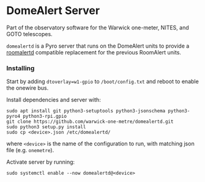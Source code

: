 # DomeAlert Server

Part of the observatory software for the Warwick one-meter, NITES, and GOTO telescopes.

`domealertd` is a Pyro server that runs on the DomeAlert units to provide a [roomalertd](https://github.com/warwick-one-metre/roomalertd) compatible replacement for the previous RoomAlert units.


### Installing
Start by adding `dtoverlay=w1-gpio` to `/boot/config.txt` and reboot to enable the onewire bus.

Install dependencies and server with:
```
sudo apt install git python3-setuptools python3-jsonschema python3-pyro4 python3-rpi.gpio
git clone https://github.com/warwick-one-metre/domealertd.git
sudo python3 setup.py install
sudo cp <device>.json /etc/domealertd/
```
where `<device>` is the name of the configuration to run, with matching json file (e.g. `onemetre`).

Activate server by running:
```
sudo systemctl enable --now domealertd@<device>
```

